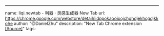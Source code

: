 ---
name: liqi.newtab - 利器 · 灵感生成器 New Tab
url: https://chrome.google.com/webstore/detail/lidppokaooioojchghdjekhcgdjkkohe
author: "@DanielZhu"
description: "New Tab Chrome extension [[Source]](https://github.com/DanielZhu/liqi.io.chrome-newtab.git)"
tags:
